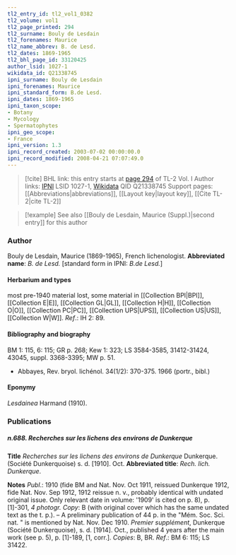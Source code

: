 ```yaml
---
tl2_entry_id: tl2_vol1_0382
tl2_volume: vol1
tl2_page_printed: 294
tl2_surname: Bouly de Lesdain
tl2_forenames: Maurice
tl2_name_abbrev: B. de Lesd.
tl2_dates: 1869-1965
tl2_bhl_page_id: 33120425
author_lsid: 1027-1
wikidata_id: Q21338745
ipni_surname: Bouly de Lesdain
ipni_forenames: Maurice
ipni_standard_form: B.de Lesd.
ipni_dates: 1869-1965
ipni_taxon_scope: 
- Botany
- Mycology
- Spermatophytes
ipni_geo_scope: 
- France
ipni_version: 1.3
ipni_record_created: 2003-07-02 00:00:00.0
ipni_record_modified: 2008-04-21 07:07:49.0
---
```


> [!cite] BHL link: this entry starts at [page 294](https://www.biodiversitylibrary.org/page/33120425) of TL-2 Vol. I
> Author links: [IPNI](https://www.ipni.org/a/1027-1) LSID 1027-1, [Wikidata](https://www.wikidata.org/wiki/Q21338745) QID Q21338745
> Support pages: [[Abbreviations|abbreviations]], [[Layout key|layout key]], [[Cite TL-2|cite TL-2]]

> [!example] See also [[Bouly de Lesdain, Maurice (Suppl.)|second entry]] for this author

### Author

Bouly de Lesdain, Maurice (1869-1965), French lichenologist. 
**Abbreviated name**: *B. de Lesd.* \[standard form in IPNI: *B.de Lesd.*\]

#### Herbarium and types

most pre-1940 material lost, some material in [[Collection BPI|BPI]], [[Collection E|E]], [[Collection GL|GL]], [[Collection H|H]], [[Collection O|O]], [[Collection PC|PC]], [[Collection UPS|UPS]], [[Collection US|US]], [[Collection W|W]].
*Ref*.: IH 2: 89.

#### Bibliography and biography

BM 1: 115, 6: 115; GR p. 268; Kew 1: 323; LS 3584-3585, 31412-31424, 43045, suppl. 3368-3395; MW p. 51.
- Abbayes, Rev. bryol. lichénol. 34(1/2): 370-375. 1966 (portr., bibl.)

#### Eponymy

*Lesdainea* Harmand (1910).

### Publications

##### n.688. Recherches sur les lichens des environs de Dunkerque

**Title**
*Recherches sur les lichens des environs de Dunkerque* Dunkerque. (Société Dunkerquoise) s. d. \[1910\]. Oct.
**Abbreviated title**: *Rech. lich. Dunkerque*.

**Notes**
*Publ*.: 1910 (fide BM and Nat. Nov. Oct 1911, reissued Dunkerque 1912, fide Nat. Nov. Sep 1912, 1912 reissue n. v., probably identical with undated original issue. Only relevant date in volume: '1909' is cited on p. 8), p. \[1\]-301, *4 photogr. Copy*: B (with original cover which has the same undated text as the t. p.). – A preliminary publication of 44 p. in the "Mém. Soc. Sci. nat. " is mentioned by Nat. Nov. Dec 1910.
*Premier supplément*, Dunkerque (Société Dunkerquoise), s. d. \[1914\]. Oct., published 4 years after the main work (see p. 5), p. \[1\]-189, \[1, corr.\]. *Copies*: B, BR.
*Ref*.: BM 6: 115; LS 31422.

